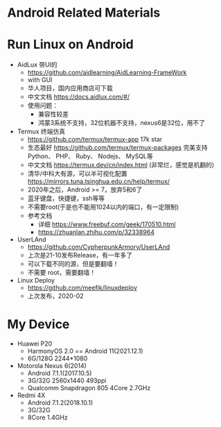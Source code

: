 # Android Related Materials

# Run Linux on Android
- AidLux 带UI的
  - https://github.com/aidlearning/AidLearning-FrameWork
  - with GUI
  - 华人项目，国内应用商店可下载
  - 中文文档 https://docs.aidlux.com/#/
  - 使用问题：
    - 兼容性较差
    - 鸿蒙3系统不支持，32位机器不支持，nexus6是32位，用不了
- Termux 终端仿真
  - https://github.com/termux/termux-app  17k star
  - 生态最好 https://github.com/termux/termux-packages 完美支持 Python、 PHP、 Ruby、 Nodejs、 MySQL等
  - 中文文档 https://termux.dev/cn/index.html (非常烂，感觉是机翻的)
  - 清华/中科大有源，可以半可视化配置 https://mirrors.tuna.tsinghua.edu.cn/help/termux/
  - 2020年之后，Android >= 7，放弃5和6了
  - 蓝牙键盘，快捷键，ssh等等
  - 不需要root(于是也不能用1024以内的端口，有一定限制)
  - 参考文档
    - 详细 https://www.freebuf.com/geek/170510.html
    - https://zhuanlan.zhihu.com/p/32338964
- UserLAnd
  - https://github.com/CypherpunkArmory/UserLAnd
  - 上次是21-10发布Release，有一年多了
  - 可以下载不同的源，但是要翻墙！
  - 不需要 root，需要翻墙！
- Linux Deploy
  - https://github.com/meefik/linuxdeploy
  - 上次发布，2020-02

# My Device
- Huawei P20
  - HarmonyOS 2.0 == Android 11(2021.12.1)
  - 6G/128G 2244*1080
- Motorola Nexus 6(2014)
  - Android 7.1.1(2017.10.5)
  - 3G/32G 2560x1440 493ppi
  - Qualcomm Snapdragon 805 4Core 2.7GHz
- Redmi 4X
  - Android 7.1.2(2018.10.1)
  - 3G/32G
  - 8Core 1.4GHz
  
